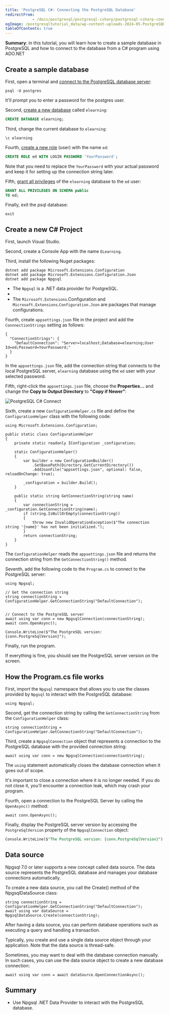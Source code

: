 ```yaml
---
title: 'PostgreSQL C#: Connecting the PostgreSQL Database'
redirectFrom: 
            - /docs/postgresql/postgresql-csharp/postgresql-csharp-connect
ogImage: /postgresqltutorial_data/wp-content-uploads-2024-05-PostgreSQL-C-Connect.png
tableOfContents: true
---
```



**Summary**: in this tutorial, you will learn how to create a sample database in PostgreSQL and how to connect to the database from a C# program using ADO.NET

## Create a sample database

First, open a terminal and [connect to the PostgreSQL database server](/docs/postgresql/postgresql-getting-started/connect-to-postgresql-database):

```
psql -U postgres
```

It'll prompt you to enter a password for the postgres user.

Second, [create a new database](/docs/postgresql/postgresql-administration/postgresql-create-database) called `elearning`:

```sql
CREATE DATABASE elearning;
```

Third, change the current database to `elearning`:

```
\c elearning
```

Fourth, [create a new role](/docs/postgresql/postgresql-administration/postgresql-roles) (user) with the name `ed`:

```sql
CREATE ROLE ed WITH LOGIN PASSWORD 'YourPassword';
```

Note that you need to replace the `YourPassword` with your actual password and keep it for setting up the connection string later.

Fifth, [grant all privileges](/docs/postgresql/postgresql-administration/postgresql-grant) of the `elearning` database to the `ed` user:

```sql
GRANT ALL PRIVILEGES ON SCHEMA public
TO ed;
```

Finally, exit the psql database:

```
exit
```

## Create a new C# Project

First, launch Visual Studio.

Second, create a Console App with the name `ELearning`.

Third, install the following Nuget packages:

```
dotnet add package Microsoft.Extensions.Configuration
dotnet add package Microsoft.Extensions.Configuration.Json
dotnet add package Npgsql
```

- The `Npgsql` is a .NET data provider for PostgreSQL.
-
- The `Microsoft.Extensions`.Configuration and `Microsoft.Extensions`.`Configuration.Json` are packages that manage configurations.

Fourth, create `appsettings.json` file in the project and add the `ConnnectionStrings` setting as follows:

```
{
  "ConnectionStrings": {
    "DefaultConnection": "Server=localhost;Database=elearning;User Id=ed;Password=YourPassword;"
  }
}
```

In the `appsettings.json` file, add the connection string that connects to the local PostgreSQL server, `elearning` database using the `ed` user with your selected password.

Fifth, right-click the `appsettings.json` file, choose the **Properties...** and change the **Copy to Output Directory** to **"Copy if Newer"**:

![PostgreSQL C# Connect](/postgresqltutorial_data/wp-content-uploads-2024-05-PostgreSQL-C-Connect.png)

Sixth, create a new `ConfigurationHelper.cs` file and define the `ConfigurationHelper` class with the following code:

```
using Microsoft.Extensions.Configuration;

public static class ConfigurationHelper
{
    private static readonly IConfiguration _configuration;

    static ConfigurationHelper()
    {
        var builder = new ConfigurationBuilder()
            .SetBasePath(Directory.GetCurrentDirectory())
            .AddJsonFile("appsettings.json", optional: false, reloadOnChange: true);

        _configuration = builder.Build();
    }

    public static string GetConnectionString(string name)
    {
        var connectionString = _configuration.GetConnectionString(name);
        if (string.IsNullOrEmpty(connectionString))
        {
            throw new InvalidOperationException($"The connection string '{name}' has not been initialized.");
        }
        return connectionString;
    }
}
```

The `ConfigurationHelper` reads the `appsettings.json` file and returns the connection string from the `GetConnectionString()` method.

Seventh, add the following code to the `Program.cs` to connect to the PostgreSQL server:

```
using Npgsql;

// Get the connection string
string connectionString = ConfigurationHelper.GetConnectionString("DefaultConnection");


// Connect to the PostgreSQL server
await using var conn = new NpgsqlConnection(connectionString);
await conn.OpenAsync();

Console.WriteLine($"The PostgreSQL version: {conn.PostgreSqlVersion}");
```

Finally, run the program.

If everything is fine, you should see the PostgreSQL server version on the screen.

## How the Program.cs file works

First, import the `Npgsql` namespace that allows you to use the classes provided by `Npgsql` to interact with the PostgreSQL database:

```
using Npgsql;
```

Second, get the connection string by calling the `GetConnectionString` from the `ConfigurationHelper` class:

```
string connectionString = ConfigurationHelper.GetConnectionString("DefaultConnection");
```

Third, create a `NpgsqlConnection` object that represents a connection to the PostgreSQL database with the provided connection string:

```
await using var conn = new NpgsqlConnection(connectionString);
```

The `using` statement automatically closes the database connection when it goes out of scope.

It's important to close a connection where it is no longer needed. If you do not close it, you'll encounter a connection leak, which may crash your program.

Fourth, open a connection to the PostgreSQL Server by calling the `OpenAsync()` method:

```
await conn.OpenAsync();
```

Finally, display the PostgreSQL server version by accessing the `PostgreSqlVersion` property of the `NpgsqlConnection` object:

```sql
Console.WriteLine($"The PostgreSQL version: {conn.PostgreSqlVersion}");
```

## Data source

Npgsql 7.0 or later supports a new concept called data source. The data source represents the PostgreSQL database and manages your database connections automatically.

To create a new data source, you call the Create() method of the NpgsqlDataSource class:

```
string connectionString = ConfigurationHelper.GetConnectionString("DefaultConnection");
await using var dataSource = NpgsqlDataSource.Create(connectionString);
```

After having a data source, you can perform database operations such as executing a query and handling a transaction.

Typically, you create and use a single data source object through your application. Note that the data source is thread-safe.

Sometimes, you may want to deal with the database connection manually. In such cases, you can use the data source object to create a new database connection:

```
await using var conn = await dataSource.OpenConnectionAsync();
```

## Summary

- Use Npgsql .NET Data Provider to interact with the PostgreSQL database.
